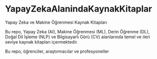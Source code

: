 # YapayZekaAlanindaKaynakKitaplar

Yapay Zeka ve Makine Öğrenmesi Kaynak Kitapları

Bu repo, Yapay Zeka (AI), Makine Öğrenmesi (ML), Derin Öğrenme (DL), Doğal Dil İşleme (NLP) ve Bilgisayarlı Görü (CV) alanlarında temel ve ileri seviye kaynak kitapları içermektedir.

Bu repo, öğrenciler, araştırmacılar ve profesyoneller 
